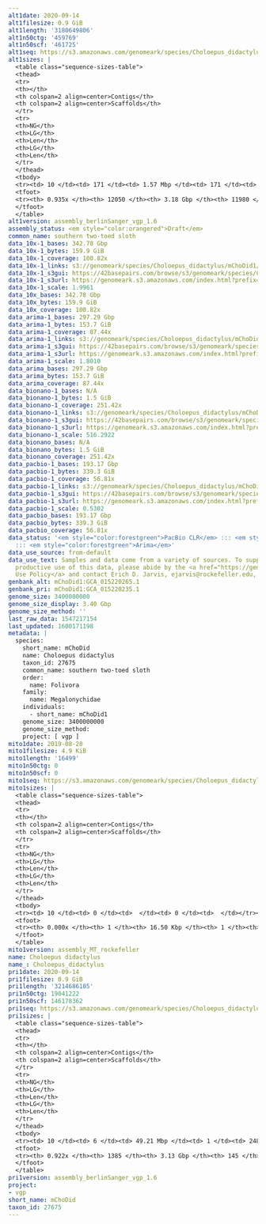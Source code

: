 ```yaml
---
alt1date: 2020-09-14
alt1filesize: 0.9 GiB
alt1length: '3180649806'
alt1n50ctg: '459769'
alt1n50scf: '461725'
alt1seq: https://s3.amazonaws.com/genomeark/species/Choloepus_didactylus/mChoDid1/assembly_berlinSanger_vgp_1.6/mChoDid1.alt.asm.20200914.fasta.gz
alt1sizes: |
  <table class="sequence-sizes-table">
  <thead>
  <tr>
  <th></th>
  <th colspan=2 align=center>Contigs</th>
  <th colspan=2 align=center>Scaffolds</th>
  </tr>
  <tr>
  <th>NG</th>
  <th>LG</th>
  <th>Len</th>
  <th>LG</th>
  <th>Len</th>
  </tr>
  </thead>
  <tbody>
  <tr><td> 10 </td><td> 171 </td><td> 1.57 Mbp </td><td> 171 </td><td> 1.57 Mbp </td></tr><tr><td> 20 </td><td> 431 </td><td> 1.13 Mbp </td><td> 431 </td><td> 1.13 Mbp </td></tr><tr><td> 30 </td><td> 782 </td><td> 0.85 Mbp </td><td> 782 </td><td> 0.85 Mbp </td></tr><tr><td> 40 </td><td> 1248 </td><td> 0.63 Mbp </td><td> 1248 </td><td> 0.63 Mbp </td></tr><tr style="background-color:#cccccc;"><td> 50 </td><td> 1880 </td><td> 459.77 Kbp </td><td> 1880 </td><td> 461.73 Kbp </td></tr><tr><td> 60 </td><td> 2773 </td><td> 311.30 Kbp </td><td> 2770 </td><td> 312.67 Kbp </td></tr><tr><td> 70 </td><td> 4103 </td><td> 211.53 Kbp </td><td> 4096 </td><td> 212.10 Kbp </td></tr><tr><td> 80 </td><td> 6073 </td><td> 139.04 Kbp </td><td> 6060 </td><td> 139.40 Kbp </td></tr><tr><td> 90 </td><td> 9338 </td><td> 73.00 Kbp </td><td> 9316 </td><td> 73.22 Kbp </td></tr><tr><td> 100 </td><td> 0 </td><td>  </td><td> 0 </td><td>  </td></tr></tbody>
  <tfoot>
  <tr><th> 0.935x </th><th> 12050 </th><th> 3.18 Gbp </th><th> 11980 </th><th> 3.18 Gbp </th></tr>
  </tfoot>
  </table>
alt1version: assembly_berlinSanger_vgp_1.6
assembly_status: <em style="color:orangered">Draft</em>
common_name: southern two-toed sloth
data_10x-1_bases: 342.78 Gbp
data_10x-1_bytes: 159.9 GiB
data_10x-1_coverage: 100.82x
data_10x-1_links: s3://genomeark/species/Choloepus_didactylus/mChoDid1/genomic_data/10x/<br>
data_10x-1_s3gui: https://42basepairs.com/browse/s3/genomeark/species/Choloepus_didactylus/mChoDid1/genomic_data/10x/
data_10x-1_s3url: https://genomeark.s3.amazonaws.com/index.html?prefix=species/Choloepus_didactylus/mChoDid1/genomic_data/10x/
data_10x-1_scale: 1.9961
data_10x_bases: 342.78 Gbp
data_10x_bytes: 159.9 GiB
data_10x_coverage: 100.82x
data_arima-1_bases: 297.29 Gbp
data_arima-1_bytes: 153.7 GiB
data_arima-1_coverage: 87.44x
data_arima-1_links: s3://genomeark/species/Choloepus_didactylus/mChoDid1/genomic_data/arima/<br>
data_arima-1_s3gui: https://42basepairs.com/browse/s3/genomeark/species/Choloepus_didactylus/mChoDid1/genomic_data/arima/
data_arima-1_s3url: https://genomeark.s3.amazonaws.com/index.html?prefix=species/Choloepus_didactylus/mChoDid1/genomic_data/arima/
data_arima-1_scale: 1.8010
data_arima_bases: 297.29 Gbp
data_arima_bytes: 153.7 GiB
data_arima_coverage: 87.44x
data_bionano-1_bases: N/A
data_bionano-1_bytes: 1.5 GiB
data_bionano-1_coverage: 251.42x
data_bionano-1_links: s3://genomeark/species/Choloepus_didactylus/mChoDid1/genomic_data/bionano/<br>
data_bionano-1_s3gui: https://42basepairs.com/browse/s3/genomeark/species/Choloepus_didactylus/mChoDid1/genomic_data/bionano/
data_bionano-1_s3url: https://genomeark.s3.amazonaws.com/index.html?prefix=species/Choloepus_didactylus/mChoDid1/genomic_data/bionano/
data_bionano-1_scale: 516.2922
data_bionano_bases: N/A
data_bionano_bytes: 1.5 GiB
data_bionano_coverage: 251.42x
data_pacbio-1_bases: 193.17 Gbp
data_pacbio-1_bytes: 339.3 GiB
data_pacbio-1_coverage: 56.81x
data_pacbio-1_links: s3://genomeark/species/Choloepus_didactylus/mChoDid1/genomic_data/pacbio/<br>
data_pacbio-1_s3gui: https://42basepairs.com/browse/s3/genomeark/species/Choloepus_didactylus/mChoDid1/genomic_data/pacbio/
data_pacbio-1_s3url: https://genomeark.s3.amazonaws.com/index.html?prefix=species/Choloepus_didactylus/mChoDid1/genomic_data/pacbio/
data_pacbio-1_scale: 0.5302
data_pacbio_bases: 193.17 Gbp
data_pacbio_bytes: 339.3 GiB
data_pacbio_coverage: 56.81x
data_status: '<em style="color:forestgreen">PacBio CLR</em> ::: <em style="color:forestgreen">10x</em>
  ::: <em style="color:forestgreen">Arima</em>'
data_use_source: from-default
data_use_text: Samples and data come from a variety of sources. To support fair and
  productive use of this data, please abide by the <a href="https://genome10k.soe.ucsc.edu/data-use-policies/">Data
  Use Policy</a> and contact Erich D. Jarvis, ejarvis@rockefeller.edu, with any questions.
genbank_alt: mChoDid1:GCA_015220265.1
genbank_pri: mChoDid1:GCA_015220235.1
genome_size: 3400000000
genome_size_display: 3.40 Gbp
genome_size_method: ''
last_raw_data: 1547217154
last_updated: 1600171198
metadata: |
  species:
    short_name: mChoDid
    name: Choloepus didactylus
    taxon_id: 27675
    common_name: southern two-toed sloth
    order:
      name: Folivora
    family:
      name: Megalonychidae
    individuals:
      - short_name: mChoDid1
    genome_size: 3400000000
    genome_size_method:
    project: [ vgp ]
mito1date: 2019-08-20
mito1filesize: 4.9 KiB
mito1length: '16499'
mito1n50ctg: 0
mito1n50scf: 0
mito1seq: https://s3.amazonaws.com/genomeark/species/Choloepus_didactylus/mChoDid1/assembly_MT_rockefeller/mChoDid1.MT.20190820.fasta.gz
mito1sizes: |
  <table class="sequence-sizes-table">
  <thead>
  <tr>
  <th></th>
  <th colspan=2 align=center>Contigs</th>
  <th colspan=2 align=center>Scaffolds</th>
  </tr>
  <tr>
  <th>NG</th>
  <th>LG</th>
  <th>Len</th>
  <th>LG</th>
  <th>Len</th>
  </tr>
  </thead>
  <tbody>
  <tr><td> 10 </td><td> 0 </td><td>  </td><td> 0 </td><td>  </td></tr><tr><td> 20 </td><td> 0 </td><td>  </td><td> 0 </td><td>  </td></tr><tr><td> 30 </td><td> 0 </td><td>  </td><td> 0 </td><td>  </td></tr><tr><td> 40 </td><td> 0 </td><td>  </td><td> 0 </td><td>  </td></tr><tr style="background-color:#cccccc;"><td> 50 </td><td> 0 </td><td style="background-color:#ff8888;">  </td><td> 0 </td><td style="background-color:#ff8888;">  </td></tr><tr><td> 60 </td><td> 0 </td><td>  </td><td> 0 </td><td>  </td></tr><tr><td> 70 </td><td> 0 </td><td>  </td><td> 0 </td><td>  </td></tr><tr><td> 80 </td><td> 0 </td><td>  </td><td> 0 </td><td>  </td></tr><tr><td> 90 </td><td> 0 </td><td>  </td><td> 0 </td><td>  </td></tr><tr><td> 100 </td><td> 0 </td><td>  </td><td> 0 </td><td>  </td></tr></tbody>
  <tfoot>
  <tr><th> 0.000x </th><th> 1 </th><th> 16.50 Kbp </th><th> 1 </th><th> 16.50 Kbp </th></tr>
  </tfoot>
  </table>
mito1version: assembly_MT_rockefeller
name: Choloepus didactylus
name_: Choloepus_didactylus
pri1date: 2020-09-14
pri1filesize: 0.9 GiB
pri1length: '3214686105'
pri1n50ctg: 19041222
pri1n50scf: 146178362
pri1seq: https://s3.amazonaws.com/genomeark/species/Choloepus_didactylus/mChoDid1/assembly_berlinSanger_vgp_1.6/mChoDid1.pri.asm.20200914.fasta.gz
pri1sizes: |
  <table class="sequence-sizes-table">
  <thead>
  <tr>
  <th></th>
  <th colspan=2 align=center>Contigs</th>
  <th colspan=2 align=center>Scaffolds</th>
  </tr>
  <tr>
  <th>NG</th>
  <th>LG</th>
  <th>Len</th>
  <th>LG</th>
  <th>Len</th>
  </tr>
  </thead>
  <tbody>
  <tr><td> 10 </td><td> 6 </td><td> 49.21 Mbp </td><td> 1 </td><td> 248.08 Mbp </td></tr><tr><td> 20 </td><td> 13 </td><td> 38.79 Mbp </td><td> 2 </td><td> 223.23 Mbp </td></tr><tr><td> 30 </td><td> 23 </td><td> 32.32 Mbp </td><td> 4 </td><td> 193.84 Mbp </td></tr><tr><td> 40 </td><td> 35 </td><td> 24.60 Mbp </td><td> 6 </td><td> 156.66 Mbp </td></tr><tr style="background-color:#cccccc;"><td> 50 </td><td> 51 </td><td style="background-color:#88ff88;"> 19.04 Mbp </td><td> 8 </td><td style="background-color:#88ff88;"> 146.18 Mbp </td></tr><tr><td> 60 </td><td> 75 </td><td> 10.92 Mbp </td><td> 11 </td><td> 102.98 Mbp </td></tr><tr><td> 70 </td><td> 117 </td><td> 5.42 Mbp </td><td> 14 </td><td> 90.81 Mbp </td></tr><tr><td> 80 </td><td> 215 </td><td> 2.09 Mbp </td><td> 18 </td><td> 77.03 Mbp </td></tr><tr><td> 90 </td><td> 642 </td><td> 282.53 Kbp </td><td> 25 </td><td> 26.63 Mbp </td></tr><tr><td> 100 </td><td> 0 </td><td>  </td><td> 0 </td><td>  </td></tr></tbody>
  <tfoot>
  <tr><th> 0.922x </th><th> 1385 </th><th> 3.13 Gbp </th><th> 145 </th><th> 3.21 Gbp </th></tr>
  </tfoot>
  </table>
pri1version: assembly_berlinSanger_vgp_1.6
project:
- vgp
short_name: mChoDid
taxon_id: 27675
---
```

